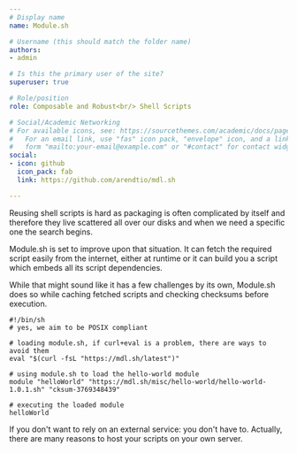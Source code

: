 ```yaml
---
# Display name
name: Module.sh

# Username (this should match the folder name)
authors:
- admin

# Is this the primary user of the site?
superuser: true

# Role/position
role: Composable and Robust<br/> Shell Scripts

# Social/Academic Networking
# For available icons, see: https://sourcethemes.com/academic/docs/page-builder/#icons
#   For an email link, use "fas" icon pack, "envelope" icon, and a link in the
#   form "mailto:your-email@example.com" or "#contact" for contact widget.
social:
- icon: github
  icon_pack: fab
  link: https://github.com/arendtio/mdl.sh

---
```


Reusing shell scripts is hard as packaging is often complicated by
itself and therefore they live scattered all over our disks and when
we need a specific one the search begins.

Module.sh is set to improve upon that situation. It can fetch the
required script easily from the internet, either at runtime or it
can build you a script which embeds all its script dependencies.

While that might sound like it has a few challenges by its own,
Module.sh does so while caching fetched scripts and checking checksums
before execution.

```
#!/bin/sh
# yes, we aim to be POSIX compliant

# loading module.sh, if curl+eval is a problem, there are ways to avoid them
eval "$(curl -fsL "https://mdl.sh/latest")"

# using module.sh to load the hello-world module
module "helloWorld" "https://mdl.sh/misc/hello-world/hello-world-1.0.1.sh" "cksum-3769348439"

# executing the loaded module
helloWorld
```

If you don't want to rely on an external service: you don't have
to. Actually, there are many reasons to host your scripts on your
own server.
